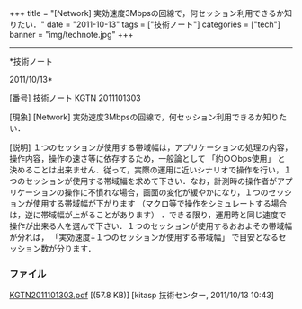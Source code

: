 ﻿+++
title = "[Network] 実効速度3Mbpsの回線で，何セッション利用できるか知りたい．"
date = "2011-10-13"
tags = ["技術ノート"]
categories = ["tech"]
banner = "img/technote.jpg"
+++

-----------------------------------------------------------------------------------------------------------------------------

*技術ノート

2011/10/13*


[番号]
技術ノート KGTN 2011101303

[現象]
[Network] 実効速度3Mbpsの回線で，何セッション利用できるか知りたい．

[説明]
１つのセッションが使用する帯域幅は，アプリケーションの処理の内容，操作内容，操作の速さ等に依存するため，一般論として
「約○○bps使用」
と決めることは出来ません．従って，実際の運用に近いシナリオで操作を行い，１つのセッションが使用する帯域幅を求めて下さい．なお，計測時の操作者がアプリケーションの操作に不慣れな場合，画面の変化が緩やかになり，１つのセッションが使用する帯域幅が下がります
（マクロ等で操作をシミュレートする場合は，逆に帯域幅が上がることがあります）
．できる限り，運用時と同じ速度で操作が出来る人を選んで下さい．１つのセッションが使用するおおよその帯域幅が分れば，
「実効速度÷１つのセッションが使用する帯域幅」
で目安となるセッション数が分ります．


### ファイル

 
 


[KGTN2011101303.pdf](http://techreport.kitasp.net/attachments/download/658/KGTN2011101303.pdf)
 [(57.8 KB)] [kitasp 技術センター, 2011/10/13
10:43]


 


 

